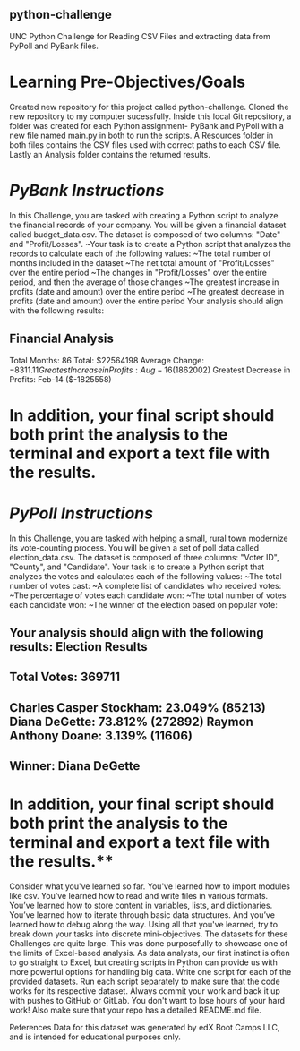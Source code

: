 ## python-challenge
UNC Python Challenge for Reading CSV Files and extracting data from PyPoll and PyBank files.

#  Learning Pre-Objectives/Goals
Created new repository for this project called python-challenge.
Cloned the new repository to my computer sucessfully.
Inside this local Git repository, a folder was created for each Python assignment- PyBank and PyPoll with a new file named main.py
in both to run the scripts.
A Resources folder in both files contains the CSV files used with correct paths to each CSV file.
Lastly an Analysis folder contains the returned results.



# ***PyBank Instructions***
In this Challenge, you are tasked with creating a Python script to analyze the financial records of your company. 
You will be given a financial dataset called budget_data.csv. 
The dataset is composed of two columns: "Date" and "Profit/Losses".
~Your task is to create a Python script that analyzes the records to calculate each of the following values:
~The total number of months included in the dataset
~The net total amount of "Profit/Losses" over the entire period
~The changes in "Profit/Losses" over the entire period, and then the average of those changes
~The greatest increase in profits (date and amount) over the entire period
~The greatest decrease in profits (date and amount) over the entire period
Your analysis should align with the following results:

Financial Analysis
----------------------------
Total Months: 86 
Total: $22564198 
Average Change: $-8311.11 
Greatest Increase in Profits: Aug-16 ($1862002) 
Greatest Decrease in Profits: Feb-14 ($-1825558) 

#  In addition, your final script should both print the analysis to the terminal and export a text file with the results.



#  ***PyPoll Instructions***
In this Challenge, you are tasked with helping a small, rural town modernize its vote-counting process.
You will be given a set of poll data called election_data.csv. 
The dataset is composed of three columns: 
"Voter ID", "County", and "Candidate". 
Your task is to create a Python script that analyzes the votes and calculates each of the following values:
~The total number of votes cast:
~A complete list of candidates who received votes:
~The percentage of votes each candidate won:
~The total number of votes each candidate won:
~The winner of the election based on popular vote:


Your analysis should align with the following results:
Election Results
-------------------------
Total Votes: 369711
-------------------------
Charles Casper Stockham: 23.049% (85213)
Diana DeGette: 73.812% (272892)
Raymon Anthony Doane: 3.139% (11606)
-------------------------
Winner: Diana DeGette
-------------------------

#  In addition, your final script should both print the analysis to the terminal and export a text file with the results.**

Consider what you've learned so far. You've learned how to import modules like csv. You’ve learned how to read and write 
files in various formats. You’ve learned how to store content in variables, lists, and dictionaries. 
You’ve learned how to iterate through basic data structures. And you’ve learned how to debug along the way.
Using all that you've learned, try to break down your tasks into discrete mini-objectives.
The datasets for these Challenges are quite large. This was done purposefully to showcase one of the limits of Excel-based analysis. 
As data analysts, our first instinct is often to go straight to Excel, but creating scripts in Python can provide us with more powerful options for handling big data.
Write one script for each of the provided datasets. Run each script separately to make sure that the code works for its 
respective dataset.
Always commit your work and back it up with pushes to GitHub or GitLab. You don't want to lose hours of your hard work! Also make sure that your repo has a detailed README.md file.

References
Data for this dataset was generated by edX Boot Camps LLC, and is intended for educational purposes only.
